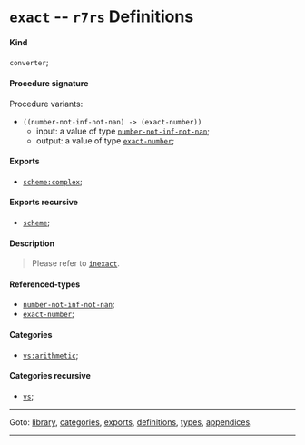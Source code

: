 

<a id='definition__r7rs__exact'></a>

# `exact` -- `r7rs` Definitions


<a id='definition__r7rs__exact__kind'></a>

#### Kind

`converter`;


<a id='definition__r7rs__exact__procedure-signature'></a>

#### Procedure signature

Procedure variants:
 * `((number-not-inf-not-nan) -> (exact-number))`
   * input: a value of type [`number-not-inf-not-nan`](../../r7rs/types/number-not-inf-not-nan.md#type__r7rs__number-not-inf-not-nan);
   * output: a value of type [`exact-number`](../../r7rs/types/exact-number.md#type__r7rs__exact-number);


<a id='definition__r7rs__exact__exports'></a>

#### Exports

 * [`scheme:complex`](../../r7rs/exports/scheme_3a_complex.md#export__r7rs__scheme_3a_complex);


<a id='definition__r7rs__exact__exports-recursive'></a>

#### Exports recursive

 * [`scheme`](../../r7rs/exports/scheme.md#export__r7rs__scheme);


<a id='definition__r7rs__exact__description'></a>

#### Description

> Please refer to [`inexact`](../../r7rs/definitions/inexact.md#definition__r7rs__inexact).


<a id='definition__r7rs__exact__referenced-types'></a>

#### Referenced-types

 * [`number-not-inf-not-nan`](../../r7rs/types/number-not-inf-not-nan.md#type__r7rs__number-not-inf-not-nan);
 * [`exact-number`](../../r7rs/types/exact-number.md#type__r7rs__exact-number);


<a id='definition__r7rs__exact__categories'></a>

#### Categories

 * [`vs:arithmetic`](../../r7rs/categories/vs_3a_arithmetic.md#category__r7rs__vs_3a_arithmetic);


<a id='definition__r7rs__exact__categories-recursive'></a>

#### Categories recursive

 * [`vs`](../../r7rs/categories/vs.md#category__r7rs__vs);

----

Goto: [library](../../r7rs/_index.md#library__r7rs), [categories](../../r7rs/categories/_index.md#toc__r7rs__categories), [exports](../../r7rs/exports/_index.md#toc__r7rs__exports), [definitions](../../r7rs/definitions/_index.md#toc__r7rs__definitions), [types](../../r7rs/types/_index.md#toc__r7rs__types), [appendices](../../r7rs/appendices/_index.md#toc__r7rs__appendices).

----

